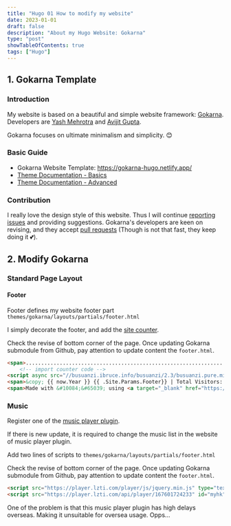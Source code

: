 ```yaml
---
title: "Hugo 01 How to modify my website"
date: 2023-01-01
draft: false
description: "About my Hugo Website: Gokarna"
type: "post"
showTableOfContents: true
tags: ["Hugo"]
---
```


## 1. Gokarna Template

### Introduction

My website is based on a beautiful and simple website framework: [Gokarna](https://github.com/526avijitgupta/gokarna). Developers are [Yash Mehrotra](https://yashmehrotra.com/) and [Avijit Gupta](https://twitter.com/526avijit).

Gokarna focuses on ultimate minimalism and simplicity. 😊

### Basic Guide

- Gokarna Website Template: https://gokarna-hugo.netlify.app/
- [Theme Documentation - Basics](https://main--gokarna-hugo.netlify.app/posts/theme-documentation-basics/)
- [Theme Documentation - Advanced](https://main--gokarna-hugo.netlify.app/posts/theme-documentation-advanced/)

### Contribution

I really love the design style of this website. Thus I will continue [reporting issues](https://github.com/526avijitgupta/gokarna/issues) and providing suggestions. Gokarna's developers are keen on revising, and they accept [pull requests](https://github.com/526avijitgupta/gokarna/pulls) (Though is not that fast, they keep doing it 💕).

## 2. Modify Gokarna

### Standard Page Layout

#### Footer

Footer defines my website footer part `themes/gokarna/layouts/partials/footer.html` 

I simply decorate the footer, and add the [site counter](http://busuanzi.ibruce.info/).

Check the revise of bottom corner of the page. Once updating Gokarna submodule from Github, pay attention to update content the `footer.html`.

```html
<span>.............................................................................................................</span>
    <!-- import counter code -->
<script async src="//busuanzi.ibruce.info/busuanzi/2.3/busuanzi.pure.mini.js"></script>
<span>&copy; {{ now.Year }} {{ .Site.Params.Footer}} | Total Visitors: <a id="busuanzi_value_site_pv">...</a></span>
<span>Made with &#10084;&#65039; using <a target="_blank" href="https://github.com/526avijitgupta/gokarna">Gokarna</a></span>
```

### Music

Register one of the [music player plugin](https://player.lzti.com/admin/#/).

If there is new update, it is required to change the music list in the website of music player plugin.

Add two lines of scripts to `themes/gokarna/layouts/partials/footer.html` 

Check the revise of bottom corner of the page. Once updating Gokarna submodule from Github, pay attention to update content the `footer.html`.

```html
<script src="https://player.lzti.com/player/js/jquery.min.js" type="text/javascript"></script>
<script src="https://player.lzti.com/api/player/167601724233" id="myhk" key="167601724233" m="1"></script>
```

One of the problem is that this music player plugin has high delays overseas. Making it unsuitable for oversea usage. Opps…

